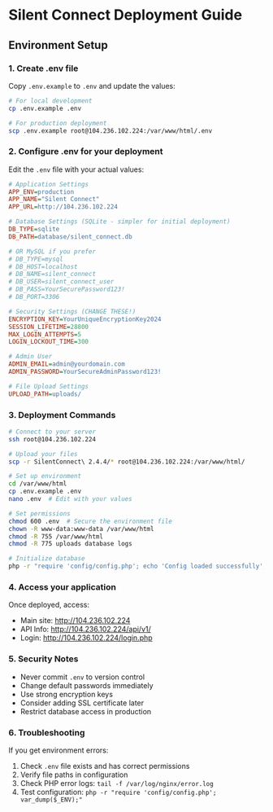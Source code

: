 # Silent Connect Deployment Guide

## Environment Setup

### 1. Create .env file
Copy `.env.example` to `.env` and update the values:

```bash
# For local development
cp .env.example .env

# For production deployment
scp .env.example root@104.236.102.224:/var/www/html/.env
```

### 2. Configure .env for your deployment

Edit the `.env` file with your actual values:

```ini
# Application Settings
APP_ENV=production
APP_NAME="Silent Connect"
APP_URL=http://104.236.102.224

# Database Settings (SQLite - simpler for initial deployment)
DB_TYPE=sqlite
DB_PATH=database/silent_connect.db

# OR MySQL if you prefer
# DB_TYPE=mysql
# DB_HOST=localhost
# DB_NAME=silent_connect
# DB_USER=silent_connect_user
# DB_PASS=YourSecurePassword123!
# DB_PORT=3306

# Security Settings (CHANGE THESE!)
ENCRYPTION_KEY=YourUniqueEncryptionKey2024
SESSION_LIFETIME=28800
MAX_LOGIN_ATTEMPTS=5
LOGIN_LOCKOUT_TIME=300

# Admin User
ADMIN_EMAIL=admin@yourdomain.com
ADMIN_PASSWORD=YourSecureAdminPassword123!

# File Upload Settings
UPLOAD_PATH=uploads/
```

### 3. Deployment Commands

```bash
# Connect to your server
ssh root@104.236.102.224

# Upload your files
scp -r SilentConnect\ 2.4.4/* root@104.236.102.224:/var/www/html/

# Set up environment
cd /var/www/html
cp .env.example .env
nano .env  # Edit with your values

# Set permissions
chmod 600 .env  # Secure the environment file
chown -R www-data:www-data /var/www/html
chmod -R 755 /var/www/html
chmod -R 775 uploads database logs

# Initialize database
php -r "require 'config/config.php'; echo 'Config loaded successfully';"
```

### 4. Access your application

Once deployed, access:
- Main site: http://104.236.102.224
- API Info: http://104.236.102.224/api/v1/
- Login: http://104.236.102.224/login.php

### 5. Security Notes

- Never commit `.env` to version control
- Change default passwords immediately
- Use strong encryption keys
- Consider adding SSL certificate later
- Restrict database access in production

### 6. Troubleshooting

If you get environment errors:
1. Check `.env` file exists and has correct permissions
2. Verify file paths in configuration
3. Check PHP error logs: `tail -f /var/log/nginx/error.log`
4. Test configuration: `php -r "require 'config/config.php'; var_dump($_ENV);"`
